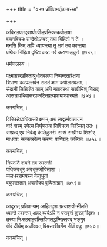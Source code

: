 +++
title = "०५७ प्रोषितभर्तृकावस्था"

+++


अविरलपतद्बाष्पोत्पीडप्रसिक्तकपोलया   
वचनविषयः सन्देशोऽन्यस् तया विहितो न ते ।  
मनसि किम् अपि ध्यायन्त्या तु क्षणं तव कान्तया   
पथिक निहिता दृष्टिः कष्टं नवे करुणाङ्कुरे ॥७५६॥  


धर्मपालस्य ।  


पक्ष्माग्रस्खलिताश्रुधौतवलया निष्पन्दतारेक्षणा  
बिभ्राणा करपल्लवेन सततं क्षामं कपोलस्थलम् ।  
सेदानीं लिखितेव काम् अपि गतावस्थां सखीभिश् चिराद्  
आसन्नावधिवासरप्रकटितप्रत्याशयाश्वास्यते ॥७५७॥  


कस्यचित् ।  


विच्छिन्नेऽवधिवासरे क्षणम् अथ त्वद्वर्त्मवातायनं  
वारं वारम् उपेत्य निर्घृणतया निश्चित्य किञ्चित् ततः ।  
सम्प्रत्य् एव निवेद्य केलिकुररीः सास्रं सखीभ्यः शिशोर्  
माधव्याः सहकारकेण करुणः पाणिग्रहः कल्पितः ॥७५८॥  


कस्यचित् ।  


निपतति शयने तव स्मरन्ती  
पथिकवधूर् अवधूतजीविताशा ।  
जलधरसमयस्य केतुभूतां  
वकुललताम् अवलोक्य पुष्पिताग्राम् ॥७५९॥  


कस्यचित् ।  


आदूरात् प्रतिपान्थम् आहितदृशः प्रत्याशयोन्मीलति   
ध्वान्ते स्वान्तम् अहर् व्ययेऽपि न परावृत्तं कुरङ्गीदृशः ।  
तस्या निःसहबाहुवल्लिविगलद्धम्मिल्लवद् भङ्गुर   
ग्रीवं दीर्घम् अजीववत् प्रियसखीवर्गेण नीतं वपुः ॥७६०॥  


कस्यचित् ।  


